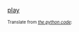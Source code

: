 [play](https://shinylive.io/r/editor/#code=NobwRAdghgtgpmAXGAxgVwE4YJ4DoNgA0qA9hAC5wVJgBmAlgB5wAmADifRQAQC83AHQHcAFLQCUooaMaSRsmeIEQB5OdJHY5EqcJG4DcraOP7D4yQG5ly9Fmx9Be2mggpJDZu048RGuxj0rJI25BoGuJL0tKIANlQA5uQAFnH0AM7kohEW3ACE-PEQSaliJBgwULHpoi5uFiEqYeR+egoBQSzcAD4AfNwsJLgoVbFpmdmGPf0o8g3ccNVwgk2qYq7uk5FWNhAAxADk3AACcIywbPHpyocrtyxwDBDLAAZQUABGUI4BDq0yhG42EBAC9JIxuABaIFQ7hgl43I4pKjcDCubhvT7fEQARjkACY5ABmcQvbgAd3osTGCTgWRewBxAF0oQAWBH7I67d5fH6YHC6AFA0Hg2EOaFg5Q87F40SE0Qk7h7biMlmQ1nKMAAXyZQA)

<sup><sub>Translate from *[the python code](../Python)*: <sub/><sup/>
